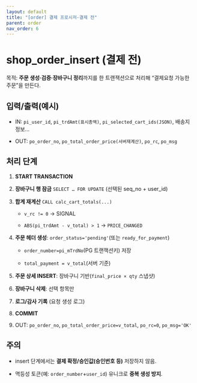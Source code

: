 ```yaml
---
layout: default
title: "[order] 결제 프로시저-결제 전"
parent: order
nav_order: 6
---
```



# shop_order_insert (결제 전)


목적: **주문 생성·검증·장바구니 정리**까지를 한 트랜잭션으로 처리해 “결제요청 가능한 주문”을 만든다.

## 입력/출력(예시)

- IN: `pi_user_id`, `pi_trdAmt(표시총액)`, `pi_selected_cart_ids(JSON)`, 배송지 정보…
    
- OUT: `po_order_no`, `po_total_order_price(서버재계산)`, `po_rc`, `po_msg`
    

## 처리 단계

1. **START TRANSACTION**
    
2. **장바구니 행 잠금** `SELECT … FOR UPDATE` (선택된 seq_no + user_id)
    
3. **합계 재계산** `CALL calc_cart_totals(...)`
    
    - `v_rc != 0` → SIGNAL
        
    - `ABS(pi_trdAmt - v_total) > 1` → `PRICE_CHANGED`
        
4. **주문 헤더 생성**: `order_status='pending'`(또는 `ready_for_payment`)
    
    - `order_number=pi_mTrdNo`(PG 트랜잭션키) 저장
        
    - `total_payment = v_total`(서버 기준)
        
5. **주문 상세 INSERT**: 장바구니 기반(`final_price × qty` 스냅샷)
    
6. **장바구니 삭제**: 선택 항목만
    
7. **로그/감사 기록** (요청 생성 로그)
    
8. **COMMIT**
    
9. OUT: `po_order_no`, `po_total_order_price=v_total`, `po_rc=0`, `po_msg='OK'`
    

## 주의

- insert 단계에서는 **결제 확정/승인값(승인번호 등)** 저장하지 않음.
    
- 멱등성 토큰(예: `order_number`+`user_id`) 유니크로 **중복 생성 방지**.